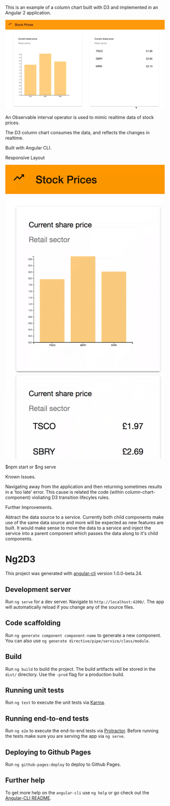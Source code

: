 This is an example of a column chart built with D3 and implemented in
an Angular 2 application.

![Alt text](stock_prices.gif?raw=true "Stock Prices Dashboard")

An Observable interval operator is used to mimic realtime data of stock prices.

The D3 column chart consumes the data, and reflects the changes in realtime.

Built with Angular CLI.

Responsive Layout

![Alt text](stock_prices_responsive.gif?raw=true "Stock Prices Responsive Layout")


$npm start or $ng serve

Known Issues.

Navigating away from the application and then returning sometimes results in a 'too late' error. This cause is related the code (within column-chart-component) violiating D3 transition lifecyles rules.

Further Improvements.

Abtract the data source to a service. Currently both child components make use of the same data source and more will be expected as new features are built. It would make sense to move the data to a service and inject the service into a parent component which passes the data along to it's child components.




# Ng2D3

This project was generated with [angular-cli](https://github.com/angular/angular-cli) version 1.0.0-beta.24.

## Development server
Run `ng serve` for a dev server. Navigate to `http://localhost:4200/`. The app will automatically reload if you change any of the source files.

## Code scaffolding

Run `ng generate component component-name` to generate a new component. You can also use `ng generate directive/pipe/service/class/module`.

## Build

Run `ng build` to build the project. The build artifacts will be stored in the `dist/` directory. Use the `-prod` flag for a production build.

## Running unit tests

Run `ng test` to execute the unit tests via [Karma](https://karma-runner.github.io).

## Running end-to-end tests

Run `ng e2e` to execute the end-to-end tests via [Protractor](http://www.protractortest.org/).
Before running the tests make sure you are serving the app via `ng serve`.

## Deploying to Github Pages

Run `ng github-pages:deploy` to deploy to Github Pages.

## Further help

To get more help on the `angular-cli` use `ng help` or go check out the [Angular-CLI README](https://github.com/angular/angular-cli/blob/master/README.md).
